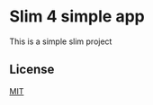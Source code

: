 # Slim 4 simple app

This is a simple slim project


## License
[MIT](https://choosealicense.com/licenses/mit/)
